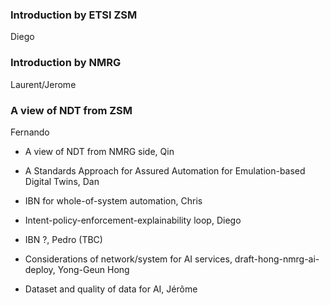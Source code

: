 
### Introduction by ETSI ZSM
Diego

### Introduction by NMRG
Laurent/Jerome

### A view of NDT from ZSM
Fernando

- A view of NDT from NMRG side, Qin

- A Standards Approach for Assured Automation for Emulation-based Digital Twins, Dan

- IBN for whole-of-system automation, Chris

- Intent-policy-enforcement-explainability loop, Diego

- IBN ?, Pedro (TBC) 

- Considerations of network/system for AI services, draft-hong-nmrg-ai-deploy, Yong-Geun Hong

- Dataset and quality of data for AI, Jérôme
